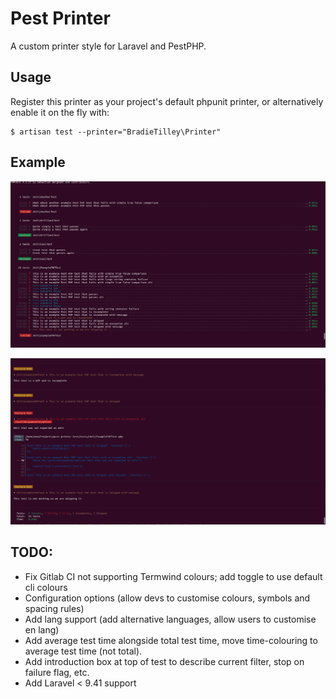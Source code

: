 # Pest Printer

A custom printer style for Laravel and PestPHP.

## Usage

Register this printer as your project's default phpunit printer, or alternatively enable it on the fly with:

```
$ artisan test --printer="BradieTilley\Printer"
```

## Example

![example-1](docs/example-1.png)

![example-2](docs/example-2.png)


## TODO:

- Fix Gitlab CI not supporting Termwind colours; add toggle to use default cli colours
- Configuration options (allow devs to customise colours, symbols and spacing rules)
- Add lang support (add alternative languages, allow users to customise en lang)
- Add average test time alongside total test time, move time-colouring to average test time (not total).
- Add introduction box at top of test to describe current filter, stop on failure flag, etc.
- Add Laravel < 9.41 support